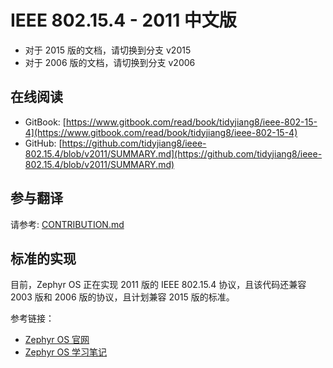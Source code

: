 # IEEE 802.15.4 - 2011 中文版

- 对于 2015 版的文档，请切换到分支 v2015
- 对于 2006 版的文档，请切换到分支 v2006

## 在线阅读

- GitBook: [https://www.gitbook.com/read/book/tidyjiang8/ieee-802-15-4](https://www.gitbook.com/read/book/tidyjiang8/ieee-802-15-4)
- GitHub: [https://github.com/tidyjiang8/ieee-802.15.4/blob/v2011/SUMMARY.md](https://github.com/tidyjiang8/ieee-802.15.4/blob/v2011/SUMMARY.md)

## 参与翻译

请参考: [CONTRIBUTION.md](./CONTRIBUTION.md)

## 标准的实现

目前，Zephyr OS 正在实现 2011 版的 IEEE 802.15.4 协议，且该代码还兼容 2003 版和 2006 版的协议，且计划兼容 2015 版的标准。

参考链接：
- [Zephyr OS 官网](http://zephyrproject.org/)
- [Zephyr OS 学习笔记](https://github.com/tidyjiang8/zephyr-inside/blob/master/SUMMARY.md)

